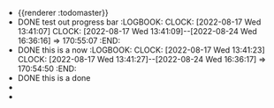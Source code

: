 - {{renderer :todomaster}}
- DONE test out progress bar
  :LOGBOOK:
  CLOCK: [2022-08-17 Wed 13:41:07]
  CLOCK: [2022-08-17 Wed 13:41:09]--[2022-08-24 Wed 16:36:16] =>  170:55:07
  :END:
- DONE this is a now
  :LOGBOOK:
  CLOCK: [2022-08-17 Wed 13:41:23]
  CLOCK: [2022-08-17 Wed 13:41:27]--[2022-08-24 Wed 16:36:17] =>  170:54:50
  :END:
- DONE this is a done
-
-